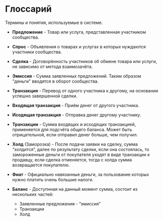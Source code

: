 Глоссарий
=========

Термины и понятия, используемые в системе.

* **Предложение** - Товар или услуга, представленная участником сообщества.

* **Спрос** - Объявления о товарах и услугах в которых нуждаются участники сообщества. 

* **Сделка** - Договорённость участников об обмене товара или услуги, не зависимо от метода взаимозачёта.

* **Эмиссия** - Сумма заявленных предложений. Таким образом "деньги" вводятся в оборот сообщества.

* **Транзакция** - Перевод от одного участника к другому, на основании успешно завершенной сделки.

* **Входящая транзакция** - Приём денег от другого участника.

* **Исодящая транзакция** - Отправка денег другому участнику.

* **Транзакции** - Сумма входящих и исходящих транзакцией, применяется для подсчёта общего баланса. Может быть отрицательной, если отправил денег больше, чем получил.

* **Холд** (Заморозка) - После подачи заявки на сделку, сумма “холдится”, далее по результату сделки, если она состоялась, то замороженные деньги от покупателя уходят в виде транзакции к продавцу, если сделка отменяется, тогда с холда сумма возвращается покупателю.

* **Фиат** - Официально навязанные деньги, за пользование которых нужно платить очень большие налоги.

* **Баланс** - Доступнная на данный момент сумма, состоит из нескольких частей:
  - Заявленные предложения - “эмиссия”
  - Транзакции 
  - Холд
